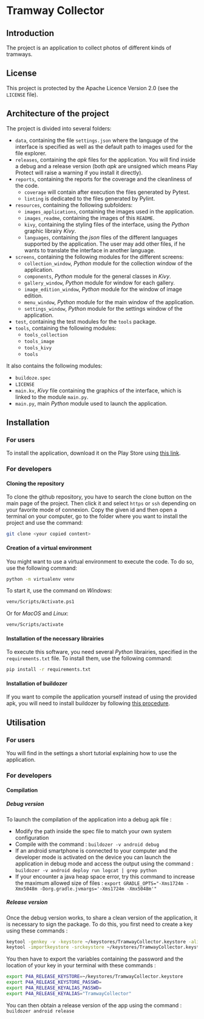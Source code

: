 # Tramway Collector

## Introduction

The project is an application to collect photos of different kinds of tramways.

## License

This project is protected by the Apache Licence Version 2.0 (see the `LICENSE` file).

## Architecture of the project

The project is divided into several folders:
- `data`, containing the file `settings.json` where the language of the interface is specified as well as the default path to images used for the file explorer.
- `releases`, containing the *apk* files for the application. You will find inside a debug and a release version (both *apk* are unsigned which means Play Protect will raise a warning if you install it directly).
- `reports`, containing the reports for the coverage and the cleanliness of the code.
  - `coverage` will contain after execution the files generated by Pytest.
  - `linting` is dedicated to the files generated by Pylint.
- `resources`, containing the following subfolders:
  - `images_applications`, containing the images used in the application.
  - `images_readme`, containing the images of this `README`.
  - `kivy`, containing the styling files of the interface, using the *Python* graphic librairy *Kivy*.
  - `languages`, containing the *json* files of the different languages supported by the application. The user may add other files, if he wants to translate the interface in another language.
- `screens`, containing the following modules for the different screens:
  - `collection_window`, *Python* module for the collection window of the application.
  - `components`, *Python* module for the general classes in *Kivy*.
  - `gallery_window`, *Python* module for window for each gallery.
  - `image_edition_window`, *Python* module for the window of image edition.
  - `menu_window`, *Python* module for the main window of the application.
  - `settings_window`, *Python* module for the settings window of the application.
- `test`, containing the test modules for the `tools` package.
- `tools`, containing the following modules:
  - `tools_collection`
  - `tools_image`
  - `tools_kivy`
  - `tools`

It also contains the following modules:
- `buildoze.spec`
- `LICENSE`
- `main.kv`, *Kivy* file containing the graphics of the interface, which is linked to the module `main.py`.
- `main.py`, main *Python* module used to launch the application.

## Installation

### For users

To install the application, download it on the Play Store using [this link](https://play.google.com/store/apps/details?id=org.tramwaycollector).

### For developers

#### Cloning the repository

To clone the github repository, you have to search the clone button on the main page of the project. Then click it and select `https` or `ssh` depending on your favorite mode of connexion. Copy the given id and then open a terminal on your computer, go to the folder where you want to install the project and use the command:

```bash
git clone <your copied content>
```

#### Creation of a virtual environment

You might want to use a virtual environment to execute the code. To do so, use the following command:

```bash
python -m virtualenv venv
```

To start it, use the command on *Windows*:

```bash
venv/Scripts/Activate.ps1
```

Or for *MacOS* and *Linux*:

```bash
venv/Scripts/activate
```

#### Installation of the necessary librairies

To execute this software, you need several *Python* librairies, specified in the `requirements.txt` file. To install them, use the following command:

```bash
pip install -r requirements.txt
```

#### Installation of buildozer

If you want to compile the application yourself instead of using the provided apk, you will need to install buildozer by following [this procedure](https://buildozer.readthedocs.io/en/latest/installation.html).

## Utilisation

### For users

You will find in the settings a short tutorial explaining how to use the application.

### For developers

#### Compilation

##### Debug version

To launch the compilation of the application into a debug apk file :

- Modify the path inside the spec file to match your own system configuration
- Compile with the command : `buildozer -v android debug`
- If an android smartphone is connected to your computer and the developer mode is activated on the device you can launch the application in debug mode and access the output using the command : `buildozer -v android deploy run logcat | grep python`
- If your encounter a java heap space error, try this command to increase the maximum allowed size of files : `export GRADLE_OPTS="-Xms1724m -Xmx5048m -Dorg.gradle.jvmargs='-Xms1724m -Xmx5048m'"` 

##### Release version

Once the debug version works, to share a clean version of the application, it is necessary to sign the package. To do this, you first need to create a key using these commands :

```bash
keytool -genkey -v -keystore ~/keystores/TramwayCollector.keystore -alias TramwayCollector -keyalg RSA -keysize 2048 -validity 10000
keytool -importkeystore -srckeystore ~/keystores/TramwayCollector.keystore -destkeystore ~/keystores/TramwayCollector.keystore -deststoretype pkcs12
```

You then have to export the variables containing the password and the location of your key in your terminal with these commands :

```bash
export P4A_RELEASE_KEYSTORE=~/keystores/TramwayCollector.keystore
export P4A_RELEASE_KEYSTORE_PASSWD=
export P4A_RELEASE_KEYALIAS_PASSWD=
export P4A_RELEASE_KEYALIAS="TramwayCollector"
```

You can then obtain a release version of the app using the command : `buildozer android release`

